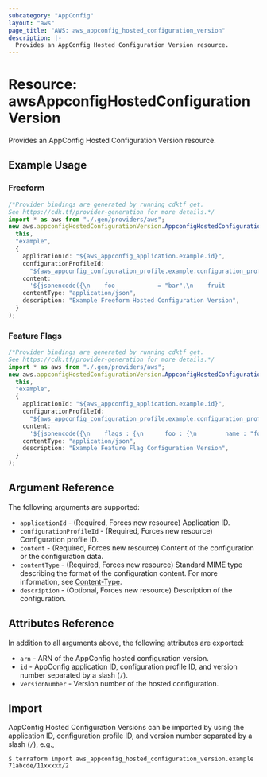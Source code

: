 ```yaml
---
subcategory: "AppConfig"
layout: "aws"
page_title: "AWS: aws_appconfig_hosted_configuration_version"
description: |-
  Provides an AppConfig Hosted Configuration Version resource.
---
```


# Resource: awsAppconfigHostedConfigurationVersion

Provides an AppConfig Hosted Configuration Version resource.

## Example Usage

### Freeform

```typescript
/*Provider bindings are generated by running cdktf get.
See https://cdk.tf/provider-generation for more details.*/
import * as aws from "./.gen/providers/aws";
new aws.appconfigHostedConfigurationVersion.AppconfigHostedConfigurationVersion(
  this,
  "example",
  {
    applicationId: "${aws_appconfig_application.example.id}",
    configurationProfileId:
      "${aws_appconfig_configuration_profile.example.configuration_profile_id}",
    content:
      '${jsonencode({\n    foo            = "bar",\n    fruit          = ["apple", "pear", "orange"],\n    isThingEnabled = true\n  })}',
    contentType: "application/json",
    description: "Example Freeform Hosted Configuration Version",
  }
);

```

### Feature Flags

```typescript
/*Provider bindings are generated by running cdktf get.
See https://cdk.tf/provider-generation for more details.*/
import * as aws from "./.gen/providers/aws";
new aws.appconfigHostedConfigurationVersion.AppconfigHostedConfigurationVersion(
  this,
  "example",
  {
    applicationId: "${aws_appconfig_application.example.id}",
    configurationProfileId:
      "${aws_appconfig_configuration_profile.example.configuration_profile_id}",
    content:
      '${jsonencode({\n    flags : {\n      foo : {\n        name : "foo",\n        _deprecation : {\n          "status" : "planned"\n        }\n      },\n      bar : {\n        name : "bar",\n        attributes : {\n          someAttribute : {\n            constraints : {\n              type : "string",\n              required : true\n            }\n          },\n          someOtherAttribute : {\n            constraints : {\n              type : "number",\n              required : true\n            }\n          }\n        }\n      }\n    },\n    values : {\n      foo : {\n        enabled : "true",\n      },\n      bar : {\n        enabled : "true",\n        someAttribute : "Hello World",\n        someOtherAttribute : 123\n      }\n    },\n    version : "1"\n  })}',
    contentType: "application/json",
    description: "Example Feature Flag Configuration Version",
  }
);

```

## Argument Reference

The following arguments are supported:

* `applicationId` - (Required, Forces new resource) Application ID.
* `configurationProfileId` - (Required, Forces new resource) Configuration profile ID.
* `content` - (Required, Forces new resource) Content of the configuration or the configuration data.
* `contentType` - (Required, Forces new resource) Standard MIME type describing the format of the configuration content. For more information, see [Content-Type](https://www.w3.org/Protocols/rfc2616/rfc2616-sec14.html#sec14.17).
* `description` - (Optional, Forces new resource) Description of the configuration.

## Attributes Reference

In addition to all arguments above, the following attributes are exported:

* `arn` - ARN of the AppConfig  hosted configuration version.
* `id` - AppConfig application ID, configuration profile ID, and version number separated by a slash (`/`).
* `versionNumber` - Version number of the hosted configuration.

## Import

AppConfig Hosted Configuration Versions can be imported by using the application ID, configuration profile ID, and version number separated by a slash (`/`), e.g.,

```console
$ terraform import aws_appconfig_hosted_configuration_version.example 71abcde/11xxxxx/2
```
